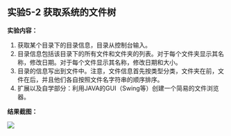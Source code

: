 ## 实验5-2 获取系统的文件树

**实验内容：**

  1. 获取某个目录下的目录信息，目录从控制台输入。
  2. 目录信息包括该目录下的所有文件和文件夹的列表。对于每个文件夹显示其名称，修改日期。对于每个文件显示其名称，修改日期和大小。
  3. 目录的信息写出到文件中。注意，文件信息首先按类型分类，文件夹在前，文件在后，并且他们各自按照文件名字符串的顺序排序。
  4. 扩展以及自学部分：利用JAVA的GUI（Swing等）创建一个简易的文件浏览器。

**结果截图：**

 ![](https://github.com/BinZrs/JavaLab/raw/master/Image/获取系统的文件树.png)
